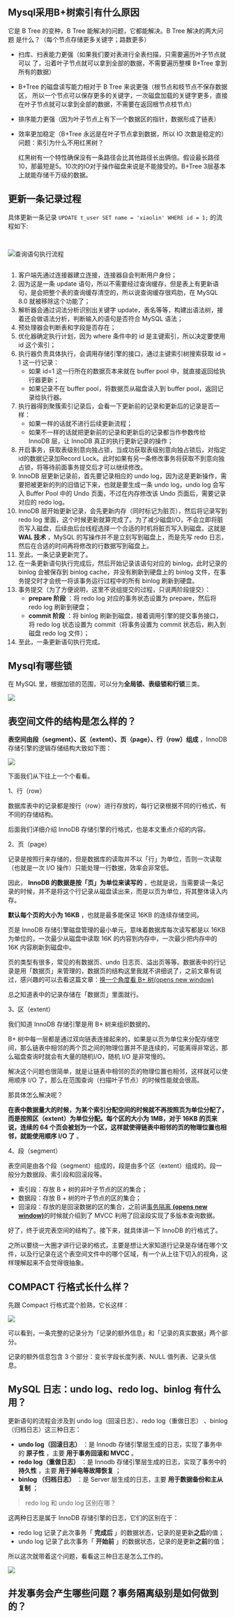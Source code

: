 ## Mysql采用B+树索引有什么原因

它是 B Tree 的变种，B Tree 能解决的问题，它都能解决。B Tree 解决的两大问题  是什么？（每个节点存储更多关键字；路数更多）

- 扫库、扫表能力更强（如果我们要对表进行全表扫描，只需要遍历叶子节点就可以 了，沿着叶子节点就可以拿到全部的数据，不需要遍历整棵 B+Tree 拿到所有的数据）
- B+Tree 的磁盘读写能力相对于 B Tree 来说更强（根节点和枝节点不保存数据区， 所以一个节点可以保存更多的关键字，一次磁盘加载的关键字更多，直接在叶子节点就可以拿到全部的数据，不需要在返回根节点枝节点）
- 排序能力更强（因为叶子节点上有下一个数据区的指针，数据形成了链表）
- 效率更加稳定（B+Tree 永远是在叶子节点拿到数据，所以 IO 次数是稳定的）
  问题：索引为什么不用红黑树？

    红黑树有一个特性确保没有一条路径会比其他路径长出俩倍。假设最长路径10，那最短是5。10次的IO对于操作磁盘来说是不能接受的。B+Tree 3层基本上就能存储千万级的数据。

## 更新一条记录过程

具体更新一条记录 `UPDATE t_user SET name = 'xiaolin' WHERE id = 1;` 的流程如下:

<pre class="vditor-reset" placeholder="" contenteditable="true" spellcheck="false"><p data-block="0"><br class="Apple-interchange-newline"/><img src="https://cdn.xiaolincoding.com/gh/xiaolincoder/mysql/sql%E6%89%A7%E8%A1%8C%E8%BF%87%E7%A8%8B/mysql%E6%9F%A5%E8%AF%A2%E6%B5%81%E7%A8%8B.png" alt="查询语句执行流程"/></p></pre>

1. 客户端先通过连接器建立连接，连接器自会判断用户身份；
2. 因为这是一条 update 语句，所以不需要经过查询缓存，但是表上有更新语句，是会把整个表的查询缓存清空的，所以说查询缓存很鸡肋，在 MySQL 8.0 就被移除这个功能了；
3. 解析器会通过词法分析识别出关键字 update，表名等等，构建出语法树，接着还会做语法分析，判断输入的语句是否符合 MySQL 语法；
4. 预处理器会判断表和字段是否存在；
5. 优化器确定执行计划，因为 where 条件中的 id 是主键索引，所以决定要使用 id 这个索引；
6. 执行器负责具体执行，会调用存储引擎的接口，通过主键索引树搜索获取 id = 1 这一行记录：
   * 如果 id=1 这一行所在的数据页本来就在 buffer pool 中，就直接返回给执行器更新；
   * 如果记录不在 buffer pool，将数据页从磁盘读入到 buffer pool，返回记录给执行器。
7. 执行器得到聚簇索引记录后，会看一下更新前的记录和更新后的记录是否一样：
   * 如果一样的话就不进行后续更新流程；
   * 如果不一样的话就把更新前的记录和更新后的记录都当作参数传给 InnoDB 层，让 InnoDB 真正的执行更新记录的操作；
8. 开启事务，获取表级别意向独占锁，当成功获取表级别意向独占锁后，对指定id的数据记录加Record Lock。此时如果有另一条修改事务将获取不到意向独占锁，将等待前面事务提交后才可以继续修改。
9. InnoDB 层更新记录前，首先要记录相应的 undo log，因为这是更新操作，需要把被更新的列的旧值记下来，也就是要生成一条 undo log，undo log 会写入 Buffer Pool 中的 Undo 页面，不过在内存修改该 Undo 页面后，需要记录对应的 redo log。
10. InnoDB 层开始更新记录，会先更新内存（同时标记为脏页），然后将记录写到 redo log 里面，这个时候更新就算完成了。为了减少磁盘I/O，不会立即将脏页写入磁盘，后续由后台线程选择一个合适的时机将脏页写入到磁盘。这就是  **WAL 技术** ，MySQL 的写操作并不是立刻写到磁盘上，而是先写 redo 日志，然后在合适的时间再将修改的行数据写到磁盘上。
11. 至此，一条记录更新完了。
12. 在一条更新语句执行完成后，然后开始记录该语句对应的 binlog，此时记录的 binlog 会被保存到 binlog cache，并没有刷新到硬盘上的 binlog 文件，在事务提交时才会统一将该事务运行过程中的所有 binlog 刷新到硬盘。
13. 事务提交（为了方便说明，这里不说组提交的过程，只说两阶段提交）：
    * **prepare 阶段** ：将 redo log 对应的事务状态设置为 prepare，然后将 redo log 刷新到硬盘；
    * **commit 阶段** ：将 binlog 刷新到磁盘，接着调用引擎的提交事务接口，将 redo log 状态设置为 commit（将事务设置为 commit 状态后，刷入到磁盘 redo log 文件）；
14. 至此，一条更新语句执行完成。

## Mysql有哪些锁

在 MySQL 里，根据加锁的范围，可以分为**全局锁、表级锁和行锁**三类。

![](https://cdn.xiaolincoding.com//mysql/other/1e37f6994ef44714aba03b8046b1ace2.png)

## 表空间文件的结构是怎么样的？

 **表空间由段（segment）、区（extent）、页（page）、行（row）组成** ，InnoDB存储引擎的逻辑存储结构大致如下图：

![](https://cdn.xiaolincoding.com/gh/xiaolincoder/mysql/row_format/%E8%A1%A8%E7%A9%BA%E9%97%B4%E7%BB%93%E6%9E%84.drawio.png)

下面我们从下往上一个个看看。

1、行（row）

数据库表中的记录都是按行（row）进行存放的，每行记录根据不同的行格式，有不同的存储结构。

后面我们详细介绍 InnoDB 存储引擎的行格式，也是本文重点介绍的内容。

2、页（page）

记录是按照行来存储的，但是数据库的读取并不以「行」为单位，否则一次读取（也就是一次 I/O 操作）只能处理一行数据，效率会非常低。

因此， **InnoDB 的数据是按「页」为单位来读写的** ，也就是说，当需要读一条记录的时候，并不是将这个行记录从磁盘读出来，而是以页为单位，将其整体读入内存。

 **默认每个页的大小为 16KB** ，也就是最多能保证 16KB 的连续存储空间。

页是 InnoDB 存储引擎磁盘管理的最小单元，意味着数据库每次读写都是以 16KB 为单位的，一次最少从磁盘中读取 16K 的内容到内存中，一次最少把内存中的 16K 内容刷新到磁盘中。

页的类型有很多，常见的有数据页、undo 日志页、溢出页等等。数据表中的行记录是用「数据页」来管理的，数据页的结构这里我就不讲细说了，之前文章有说过，感兴趣的可以去看这篇文章：[换一个角度看 B+ 树(opens new window)](https://xiaolincoding.com/mysql/index/page.html)

总之知道表中的记录存储在「数据页」里面就行。

3、区（extent）

我们知道 InnoDB 存储引擎是用 B+ 树来组织数据的。

B+ 树中每一层都是通过双向链表连接起来的，如果是以页为单位来分配存储空间，那么链表中相邻的两个页之间的物理位置并不是连续的，可能离得非常远，那么磁盘查询时就会有大量的随机I/O，随机 I/O 是非常慢的。

解决这个问题也很简单，就是让链表中相邻的页的物理位置也相邻，这样就可以使用顺序 I/O 了，那么在范围查询（扫描叶子节点）的时候性能就会很高。

那具体怎么解决呢？

 **在表中数据量大的时候，为某个索引分配空间的时候就不再按照页为单位分配了，而是按照区（extent）为单位分配。每个区的大小为 1MB，对于 16KB 的页来说，连续的 64 个页会被划为一个区，这样就使得链表中相邻的页的物理位置也相邻，就能使用顺序 I/O 了** 。

4、段（segment）

表空间是由各个段（segment）组成的，段是由多个区（extent）组成的。段一般分为数据段、索引段和回滚段等。

* 索引段：存放 B + 树的非叶子节点的区的集合；
* 数据段：存放 B + 树的叶子节点的区的集合；
* 回滚段：存放的是回滚数据的区的集合，之前讲[事务隔离 **(opens new window)**](https://xiaolincoding.com/mysql/transaction/mvcc.html)的时候就介绍到了 MVCC 利用了回滚段实现了多版本查询数据。

好了，终于说完表空间的结构了。接下来，就具体讲一下 InnoDB 的行格式了。

之所以要绕一大圈才讲行记录的格式，主要是想让大家知道行记录是存储在哪个文件，以及行记录在这个表空间文件中的哪个区域，有一个从上往下切入的视角，这样理解起来不会觉得很抽象。

## COMPACT 行格式长什么样？

先跟 Compact 行格式混个脸熟，它长这样：

![](https://cdn.xiaolincoding.com/gh/xiaolincoder/mysql/row_format/COMPACT.drawio.png)

可以看到，一条完整的记录分为「记录的额外信息」和「记录的真实数据」两个部分。

记录的额外信息包含 3 个部分：变长字段长度列表、NULL 值列表、记录头信息。

## MySQL 日志：undo log、redo log、binlog 有什么用？

更新语句的流程会涉及到 undo log（回滚日志）、redo log（重做日志） 、binlog （归档日志）这三种日志：

* **undo log（回滚日志）** ：是 Innodb 存储引擎层生成的日志，实现了事务中的 **原子性** ，主要 **用于事务回滚和 MVCC** 。
* **redo log（重做日志）** ：是 Innodb 存储引擎层生成的日志，实现了事务中的 **持久性** ，主要 **用于掉电等故障恢复** ；
* **binlog （归档日志）** ：是 Server 层生成的日志，主要 **用于数据备份和主从复制** ；

> redo log 和 undo log 区别在哪？

这两种日志是属于 InnoDB 存储引擎的日志，它们的区别在于：

* redo log 记录了此次事务「 **完成后** 」的数据状态，记录的是更新**之后**的值；
* undo log 记录了此次事务「 **开始前** 」的数据状态，记录的是更新**之前**的值；

所以这次就带着这个问题，看看这三种日志是怎么工作的。

![](https://cdn.xiaolincoding.com/gh/xiaolincoder/mysql/how_update/%E6%8F%90%E7%BA%B2.png)

## 并发事务会产生哪些问题？事务隔离级别是如何做到的？
